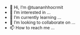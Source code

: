 - 👋 Hi, I’m @tuananhhocrmit
- 👀 I’m interested in ...
- 🌱 I’m currently learning ...
- 💞️ I’m looking to collaborate on ...
- 📫 How to reach me ...

<!---
tuananhhocrmit/tuananhhocrmit is a ✨ special ✨ repository because its `README.md` (this file) appears on your GitHub profile.
You can click the Preview link to take a look at your changes.
--->
